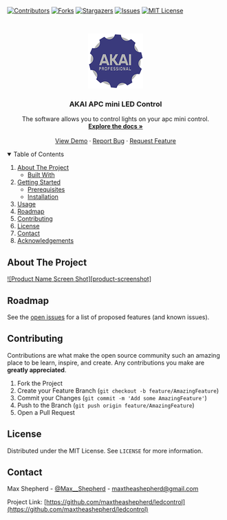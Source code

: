 <!--
*** Thanks for checking out the Best-README-Template. If you have a suggestion
*** that would make this better, please fork the repo and create a pull request
*** or simply open an issue with the tag "enhancement".
*** Thanks again! Now go create something AMAZING! :D
-->



<!-- PROJECT SHIELDS -->
<!--
*** I'm using markdown "reference style" links for readability.
*** Reference links are enclosed in brackets [ ] instead of parentheses ( ).
*** See the bottom of this document for the declaration of the reference variables
*** for contributors-url, forks-url, etc. This is an optional, concise syntax you may use.
*** https://www.markdownguide.org/basic-syntax/#reference-style-links
-->
[![Contributors][contributors-shield]][contributors-url]
[![Forks][forks-shield]][forks-url]
[![Stargazers][stars-shield]][stars-url]
[![Issues][issues-shield]][issues-url]
[![MIT License][license-shield]][license-url]




<!-- PROJECT LOGO -->
<br />
<p align="center">
  <a href="https://github.com/maxtheashepherd/ledcontrol">
    <img src="icon/128x128.png" alt="Logo" width="128" height="128">
  </a>

  <h3 align="center">AKAI APC mini LED Control</h3>

  <p align="center">
    The software allows you to control lights on your apc mini control.
    <br />
    <a href="https://github.com/maxtheashepherd/ledcontrol"><strong>Explore the docs »</strong></a>
    <br />
    <br />
    <a href="https://github.com/maxtheashepherd/ledcontrol">View Demo</a>
    ·
    <a href="https://github.com/maxtheashepherd/ledcontrol/issues">Report Bug</a>
    ·
    <a href="https://github.com/maxtheashepherd/ledcontrol/issues">Request Feature</a>
  </p>
</p>


<!-- TABLE OF CONTENTS -->
<details open="open">
  <summary>Table of Contents</summary>
  <ol>
    <li>
      <a href="#about-the-project">About The Project</a>
      <ul>
        <li><a href="#built-with">Built With</a></li>
      </ul>
    </li>
    <li>
      <a href="#getting-started">Getting Started</a>
      <ul>
        <li><a href="#prerequisites">Prerequisites</a></li>
        <li><a href="#installation">Installation</a></li>
      </ul>
    </li>
    <li><a href="#usage">Usage</a></li>
    <li><a href="#roadmap">Roadmap</a></li>
    <li><a href="#contributing">Contributing</a></li>
    <li><a href="#license">License</a></li>
    <li><a href="#contact">Contact</a></li>
    <li><a href="#acknowledgements">Acknowledgements</a></li>
  </ol>
</details>

<!-- ABOUT THE PROJECT -->
## About The Project

[![Product Name Screen Shot][product-screenshot]](https://example.com)

<!-- ROADMAP -->
## Roadmap

See the [open issues](https://github.com/maxtheashepherd/ledcontro/issues) for a list of proposed features (and known issues).



<!-- CONTRIBUTING -->
## Contributing

Contributions are what make the open source community such an amazing place to be learn, inspire, and create. Any contributions you make are **greatly appreciated**.

1. Fork the Project
2. Create your Feature Branch (`git checkout -b feature/AmazingFeature`)
3. Commit your Changes (`git commit -m 'Add some AmazingFeature'`)
4. Push to the Branch (`git push origin feature/AmazingFeature`)
5. Open a Pull Request


<!-- LICENSE -->
## License

Distributed under the MIT License. See `LICENSE` for more information.



<!-- CONTACT -->
## Contact

Max Shepherd - [@Max__Shepherd](https://twitter.com/Max__Shepherd) - maxtheashepherd@gmail.com

Project Link: [https://github.com/maxtheashepherd/ledcontrol](https://github.com/maxtheashepherd/ledcontrol)



<!-- MARKDOWN LINKS & IMAGES -->
<!-- https://www.markdownguide.org/basic-syntax/#reference-style-links -->
[contributors-shield]: https://img.shields.io/github/contributors/maxtheashepherd/ledcontrol.svg?style=for-the-badge
[contributors-url]: https://github.com/maxtheashepherd/ledcontrol/graphs/contributors
[forks-shield]: https://img.shields.io/github/forks/maxtheashepherd/ledcontrol.svg?style=for-the-badge
[forks-url]: https://github.com/maxtheashepherd/ledcontrol/network/members
[stars-shield]: https://img.shields.io/github/stars/maxtheashepherd/ledcontrol.svg?style=for-the-badge
[stars-url]: https://github.com/maxtheashepherd/ledcontrol/stargazers
[issues-shield]: https://img.shields.io/github/issues/maxtheashepherd/ledcontrol.svg?style=for-the-badge
[issues-url]: https://github.com/maxtheashepherd/ledcontrol/issues
[license-shield]: https://img.shields.io/github/license/maxtheashepherd/ledcontrol.svg?style=for-the-badge
[license-url]: https://github.com/maxtheashepherd/ledcontrol/blob/master/LICENSE.txt
[linkedin-shield]: https://img.shields.io/badge/-LinkedIn-black.svg?style=for-the-badge&logo=linkedin&colorB=555

